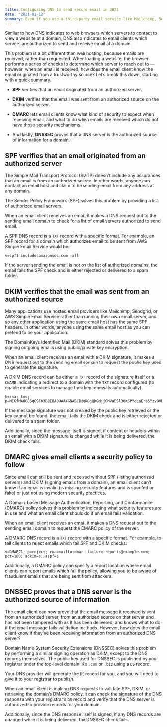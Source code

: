 ```yaml
---
title: Configuring DNS to send secure email in 2021
date: "2021-01-12"
summary: Even if you use a third-party email service like Mailchimp, Sendgrid, or AWS Simple Email Service, the security and deliverability of your emails depends on a set of DNS records on your domain.
---
```


Similar to how DNS indicates to web browsers which servers to contact to view a website at a domain, DNS also indicates to email clients which servers are authorized to send and receive email at a domain.

This problem is a bit different than web hosting, because emails are received, rather than requested. When loading a website, the browser performs a series of checks to determine which server to reach out to — however, when an email is received, how does the email client know the email originated from a trustworthy source? Let’s break this down, starting with a quick summary.

- **SPF** verifies that an email originated from an authorized server.

- **DKIM** verifies that the email was sent from an authorized source on the authorized server.

- **DMARC** lets email clients know what kind of security to expect when receiving email, and what to do when emails are received which do not have those security mechanisms.

- And lastly, **DNSSEC** proves that a DNS server is the authorized source of information for a domain.

## SPF verifies that an email originated from an authorized server

The Simple Mail Transport Protocol (SMTP) doesn’t include any assurances that an email is from an authorized source. In other words, anyone can contact an email host and claim to be sending email from any address at any domain.

The Sender Policy Framework (SPF) solves this problem by providing a list of authorized email servers.

When an email client receives an email, it makes a DNS request out to the sending email domain to check for a list of email servers authorized to send email.

A SPF DNS record is a `TXT` record with a specific format. For example, an SPF record for a domain which authorizes email to be sent from AWS Simple Email Service would be:

```text
v=spf1 include:amazonses.com -all
```

If the server sending the email is not on the list of authorized domains, the email fails the SPF check and is either rejected or delivered to a spam folder.

## DKIM verifies that the email was sent from an authorized source

Many applications use hosted email providers like Mailchimp, Sendgrid, or AWS Simple Email Service rather than running their own email server, and so any other application using the same email host has the same SPF headers. In other words, anyone using the same email host as you can pretend to be your application.

The DomainKeys Identified Mail (DKIM) standard solves this problem by signing outgoing emails using public/private key encryption.

When an email client receives an email with a DKIM signature, it makes a DNS request out to the sending email domain to request the public key used to generate the signature.

A DKIM DNS record can be either a `TXT` record of the signature itself or a `CNAME` indicating a redirect to a domain with the `TXT` record configured (to enable email services to manage their key renewals automatically).

```text
k=rsa; t=s; p=MIGfMA0GCSqGSIb3DQEBAQUAA4GNADCBiQKBgQDGMjj8MVaESl30KSPYdLaEreSYzvOVh15u9YKAmTLgk1ecr4BCRq3Vkg3Xa2QrEQWbIvQj9FNqBYOr3XIczzU8gkK5Kh42P4C3DgNiBvlNNk2BlA5ITN/EvVAn/ImjoGq5IrcO+hAj2iSAozYTEpJAKe0NTrj49CIkj5JI6ibyJwIDAQAB
```

If the message signature was not created by the public key retrieved or the key cannot be found, the email fails the DKIM check and is either rejected or delivered to a spam folder.

Additionally, since the message itself is signed, if content or headers within an email with a DKIM signature is changed while it is being delivered, the DKIM check fails.

## DMARC gives email clients a security policy to follow

Since email can still be sent and received without SPF (listing authorized servers) and DKIM (signing emails from a domain), an email client can’t know if an email is invalid (is missing security features and is spoofed or fake) or just not using modern security practices.

A Domain-based Message Authentication, Reporting, and Conformance (DMARC) policy solves this problem by indicating what security features are in use and what an email client should do if an email fails validation.

When an email client receives an email, it makes a DNS request out to the sending email domain to request the DMARC policy of the server.

A DMARC DNS record is a `TXT` record with a specific format. For example, to tell clients to reject emails which fail SPF and DKIM checks:

```text
v=DMARC1; p=reject; rua=mailto:dmarc-failure-reports@example.com; pct=100; adkim=s; aspf=s
```

Additionally, a DMARC policy can specify a report location where email clients can report emails which fail the policy, allowing you to be aware of fraudulent emails that are being sent from attackers.

## DNSSEC proves that a DNS server is the authorized source of information

The email client can now prove that the email message it received is sent from an authorized server, from an authorized source on that server and has not been tampered with as it has been delivered, and knows what to do if the email message fails validation methods. However, how does the email client know if they’ve been receiving information from an authorized DNS server?

Domain Name System Security Extensions (DNSSEC) solves this problem by performing a similar signing operation as DKIM, except to the DNS records themselves. The public key used for DNSSEC is published by your registrar under the top-level domain like `.com` or `.biz` using a `DS` record.

Your DNS provider will generate the `DS` record for you, and you will need to give it to your registrar to publish.

When an email client is making DNS requests to validate SPF, DKIM, or retrieving the domain’s DMARC policy, it can check the signature of the DNS response with your registrar’s `DS` record and verify that the DNS server is authorized to provide records for your domain.

Additionally, since the DNS response itself is signed, if any DNS records are changed while it is being delivered, the DNSSEC check fails.
